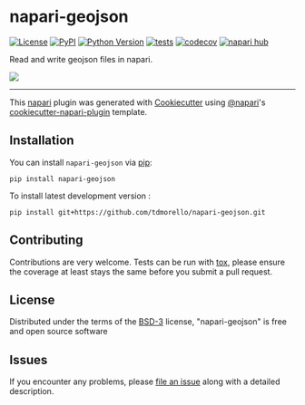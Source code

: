 # napari-geojson

[![License](https://img.shields.io/pypi/l/napari-geojson.svg?color=green)](https://github.com/tdmorello/napari-geojson/raw/main/LICENSE)
[![PyPI](https://img.shields.io/pypi/v/napari-geojson.svg?color=green)](https://pypi.org/project/napari-geojson)
[![Python Version](https://img.shields.io/pypi/pyversions/napari-geojson.svg?color=green)](https://python.org)
[![tests](https://github.com/tdmorello/napari-geojson/workflows/tests/badge.svg)](https://github.com/tdmorello/napari-geojson/actions)
[![codecov](https://codecov.io/gh/tdmorello/napari-geojson/branch/main/graph/badge.svg)](https://codecov.io/gh/tdmorello/napari-geojson)
[![napari hub](https://img.shields.io/endpoint?url=https://api.napari-hub.org/shields/napari-geojson)](https://napari-hub.org/plugins/napari-geojson)

Read and write geojson files in napari.

![](https://github.com/tdmorello/napari-geojson/raw/main/resources/output.gif)

----------------------------------

This [napari] plugin was generated with [Cookiecutter] using [@napari]'s [cookiecutter-napari-plugin] template.

<!--
Don't miss the full getting started guide to set up your new package:
https://github.com/napari/cookiecutter-napari-plugin#getting-started

and review the napari docs for plugin developers:
https://napari.org/plugins/stable/index.html
-->

## Installation

You can install `napari-geojson` via [pip]:

    pip install napari-geojson



To install latest development version :

    pip install git+https://github.com/tdmorello/napari-geojson.git


## Contributing

Contributions are very welcome. Tests can be run with [tox], please ensure
the coverage at least stays the same before you submit a pull request.

## License

Distributed under the terms of the [BSD-3] license,
"napari-geojson" is free and open source software

## Issues

If you encounter any problems, please [file an issue] along with a detailed description.

[napari]: https://github.com/napari/napari
[Cookiecutter]: https://github.com/audreyr/cookiecutter
[@napari]: https://github.com/napari
[MIT]: http://opensource.org/licenses/MIT
[BSD-3]: http://opensource.org/licenses/BSD-3-Clause
[GNU GPL v3.0]: http://www.gnu.org/licenses/gpl-3.0.txt
[GNU LGPL v3.0]: http://www.gnu.org/licenses/lgpl-3.0.txt
[Apache Software License 2.0]: http://www.apache.org/licenses/LICENSE-2.0
[Mozilla Public License 2.0]: https://www.mozilla.org/media/MPL/2.0/index.txt
[cookiecutter-napari-plugin]: https://github.com/napari/cookiecutter-napari-plugin

[file an issue]: https://github.com/tdmorello/napari-geojson/issues

[napari]: https://github.com/napari/napari
[tox]: https://tox.readthedocs.io/en/latest/
[pip]: https://pypi.org/project/pip/
[PyPI]: https://pypi.org/
